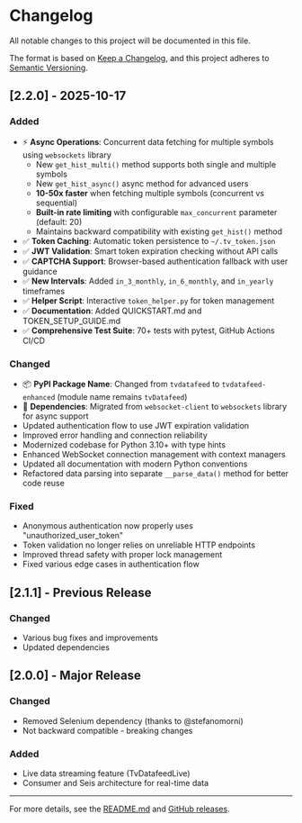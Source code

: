 # Changelog

All notable changes to this project will be documented in this file.

The format is based on [Keep a Changelog](https://keepachangelog.com/en/1.0.0/),
and this project adheres to [Semantic Versioning](https://semver.org/spec/v2.0.0.html).

## [2.2.0] - 2025-10-17

### Added
- ⚡ **Async Operations**: Concurrent data fetching for multiple symbols using `websockets` library
  - New `get_hist_multi()` method supports both single and multiple symbols
  - New `get_hist_async()` async method for advanced users
  - **10-50x faster** when fetching multiple symbols (concurrent vs sequential)
  - **Built-in rate limiting** with configurable `max_concurrent` parameter (default: 20)
  - Maintains backward compatibility with existing `get_hist()` method
- ✅ **Token Caching**: Automatic token persistence to `~/.tv_token.json`
- ✅ **JWT Validation**: Smart token expiration checking without API calls
- ✅ **CAPTCHA Support**: Browser-based authentication fallback with user guidance
- ✅ **New Intervals**: Added `in_3_monthly`, `in_6_monthly`, and `in_yearly` timeframes
- ✅ **Helper Script**: Interactive `token_helper.py` for token management
- ✅ **Documentation**: Added QUICKSTART.md and TOKEN_SETUP_GUIDE.md
- ✅ **Comprehensive Test Suite**: 70+ tests with pytest, GitHub Actions CI/CD

### Changed
- 📦 **PyPI Package Name**: Changed from `tvdatafeed` to `tvdatafeed-enhanced` (module name remains `tvDatafeed`)
- 🔧 **Dependencies**: Migrated from `websocket-client` to `websockets` library for async support
- Updated authentication flow to use JWT expiration validation
- Improved error handling and connection reliability
- Modernized codebase for Python 3.10+ with type hints
- Enhanced WebSocket connection management with context managers
- Updated all documentation with modern Python conventions
- Refactored data parsing into separate `__parse_data()` method for better code reuse

### Fixed
- Anonymous authentication now properly uses "unauthorized_user_token"
- Token validation no longer relies on unreliable HTTP endpoints
- Improved thread safety with proper lock management
- Fixed various edge cases in authentication flow

## [2.1.1] - Previous Release

### Changed
- Various bug fixes and improvements
- Updated dependencies

## [2.0.0] - Major Release

### Changed
- Removed Selenium dependency (thanks to @stefanomorni)
- Not backward compatible - breaking changes

### Added
- Live data streaming feature (TvDatafeedLive)
- Consumer and Seis architecture for real-time data

---

For more details, see the [README.md](README.md) and [GitHub releases](https://github.com/rongardF/tvdatafeed/releases).
